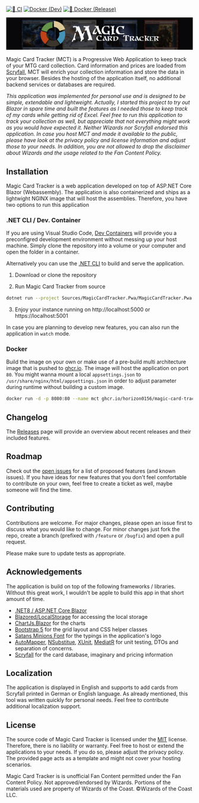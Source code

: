[![🚨 CI](https://github.com/Horizon0156/MagicCardTracker/actions/workflows/continiuos_integration.yml/badge.svg)](https://github.com/Horizon0156/MagicCardTracker/actions/workflows/continiuos_integration.yml)
[![Docker (Dev)](https://github.com/Horizon0156/MagicCardTracker/actions/workflows/continious_delivery.yml/badge.svg)](https://github.com/Horizon0156/MagicCardTracker/actions/workflows/continious_delivery.yml)
[![🐳 Docker (Release)](https://github.com/Horizon0156/MagicCardTracker/actions/workflows/release.yml/badge.svg)](https://github.com/Horizon0156/MagicCardTracker/actions/workflows/release.yml)

![Magic Card Tracker](https://raw.githubusercontent.com/Horizon0156/MagicCardTracker/main/Artwork/banner_small.jpg)

Magic Card Tracker (MCT) is a Progressive Web Application to keep track of your MTG card collection. Card information and prices are loaded from [Scryfall](https://scryfall.com), MCT will enrich your collection information and store the data in your browser. Besides the hosting of the application itself, no additional backend services or databases are required. 

_This application was implemented for personal use and is designed to be simple, extendable and lightweight. Actually, I started this project to try out Blazor in spare time and built the features as I needed those to keep track of my cards while getting rid of Excel. Feel free to run this application to track your collection as well, but appreciate that not everything might work as you would have expected it. Neither Wizards nor Scryfall endorsed this application. In case you host MCT and made it available to the public, please have look at the privacy policy and license information and adjust those to your needs. In addition, you are not allowed to drop the disclaimer about Wizards and the usage related to the Fan Content Policy._

## Installation

Magic Card Tracker is a web application developed on top of ASP.NET Core Blazor (Webassembly). The application is also containerized and ships as a lightwight NGINX image that will host the assemblies. Therefore, you have two options to run this application

### .NET CLI / Dev. Container

If you are using Visual Studio Code, [Dev Containers](https://code.visualstudio.com/docs/remote/containers) will provide you a preconfigred development environment without messing up your host machine. Simply clone the repository into a volume or your computer and open the folder in a container.

Alternatively you can use the [.NET CLI](https://dotnet.microsoft.com/download) to build and serve the application.

1. Download or clone the repository

2. Run Magic Card Tracker from source
```bash
dotnet run --project Sources/MagicCardTracker.Pwa/MagicCardTracker.Pwa.csproj
```
3. Enjoy your instance running on http://localhost:5000 or https://localhost:5001

In case you are planning to develop new features, you can also run the application in `watch` mode. 

### Docker 
Build the image on your own or make use of a pre-build multi architecture image that is pushed to [ghcr.io](https://github.com/Horizon0156/MagicCardTracker/pkgs/container/magic-card-tracker). The image will host the application on port `80`. You might wanna mount a local `appsettings.json` to `/usr/share/nginx/html/appsettings.json` in order to adjust parameter during runtime without building a custom image. 

```bash
docker run -d -p 8080:80 --name mct ghcr.io/horizon0156/magic-card-tracker
```

## Changelog
The [Releases](https://github.com/Horizon0156/MagicCardTracker/releases) page will provide an overview about recent releases and their included features.

## Roadmap
Check out the [open issues](https://github.com/Horizon0156/MagicCardTracker/issues) for a list of proposed features (and known issues). If you have ideas for new features that you don't feel comfortable to contribute on your own, feel free to create a ticket as well, maybe someone will find the time.

## Contributing
Contributions are welcome. For major changes, please open an issue first to discuss what you would like to change. For minor changes just fork the repo, create a branch (prefixed with `/feature` or `/bugfix`) and open a pull request. 

Please make sure to update tests as appropriate.

## Acknowledgements
The application is build on top of the following frameworks / libraries. Without this great work, I wouldn't be apple to build this app in that short amount of time.

* [.NET8 / ASP.NET Core Blazor](https://docs.microsoft.com/en-us/aspnet/core/blazor) 
* [Blazored/LocalStorage](https://github.com/Blazored/LocalStorage) for accessing the local storage
* [ChartJs.Blazor](https://github.com/mariusmuntean/ChartJs.Blazor) for the charts
* [Bootstrap 5](https://getbootstrap.com/docs/5.0/getting-started/introduction/) for the grid layout and CSS helper classes
* [Satans Minions Font](https://www.dafont.com/satans-minions.font) for the typings in the application's logo
* [AutoMapper](https://automapper.org/), [NSubstitue](https://nsubstitute.github.io/), [XUnit](https://xunit.net/), [MediatR](https://github.com/jbogard/MediatR) for unit testing, DTOs and separation of concerns.
* [Scryfall](https://scryfall.com/) for the card database, imaginary and pricing information

## Localization
The application is displayed in English and supports to add cards from Scryfall printed in German or English language. As already mentioned, this tool was written quickly for personal needs. Feel free to contribute additional localization support.

## License
The source code of Magic Card Tracker is licensed under the [MIT](https://choosealicense.com/licenses/mit/) license. Therefore, there is no liability or warranty. Feel free to host or extend the applications to your needs. If you do so, please adjust the privacy policy. The provided page acts as a template and might not cover your hosting scenarios. 

Magic Card Tracker is is unofficial Fan Content permitted under the Fan Content Policy. Not approved/endorsed by Wizards. Portions of the materials used are property of Wizards of the Coast. ©Wizards of the Coast LLC. 
